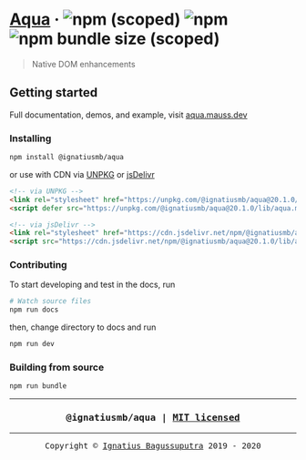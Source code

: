 # [Aqua](https://aqua.mauss.dev)&nbsp;&middot;&nbsp;![npm (scoped)](https://img.shields.io/npm/v/@ignatiusmb/aqua)&nbsp;![npm](https://img.shields.io/npm/dm/@ignatiusmb/aqua)&nbsp;![npm bundle size (scoped)](https://img.shields.io/bundlephobia/minzip/@ignatiusmb/aqua?label=minzip)

> Native DOM enhancements

## Getting started

Full documentation, demos, and example, visit [aqua.mauss.dev](https://aqua.mauss.dev/)

### Installing

```bash
npm install @ignatiusmb/aqua
```

or use with CDN via [UNPKG](https://unpkg.com/browse/@ignatiusmb/aqua@latest/) or [jsDelivr](https://www.jsdelivr.com/package/npm/@ignatiusmb/aqua)

```html
<!-- via UNPKG -->
<link rel="stylesheet" href="https://unpkg.com/@ignatiusmb/aqua@20.1.0/lib/aqua.compact.css" />
<script defer src="https://unpkg.com/@ignatiusmb/aqua@20.1.0/lib/aqua.min.js"></script>

<!-- via jsDelivr -->
<link rel="stylesheet" href="https://cdn.jsdelivr.net/npm/@ignatiusmb/aqua@20.1.0/lib/aqua.compact.css" />
<script src="https://cdn.jsdelivr.net/npm/@ignatiusmb/aqua@20.1.0/lib/aqua.min.js"></script>
```

### Contributing

To start developing and test in the docs, run

```bash
# Watch source files
npm run docs
```

then, change directory to docs and run

```bash
npm run dev
```

### Building from source

```bash
npm run bundle
```

---

<h3><pre align="center">
@ignatiusmb/aqua | <a href=LICENSE>MIT licensed</a>
</pre></h3>

---

<pre align="center">
Copyright &copy; <a href="https://mauss.dev">Ignatius Bagussuputra</a> 2019 - 2020
</pre>
